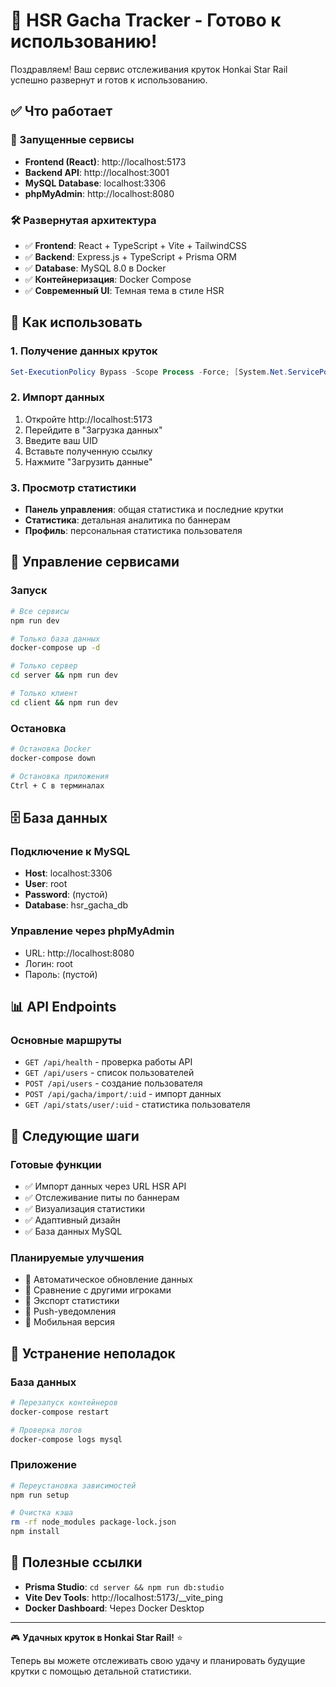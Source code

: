 # 🎉 HSR Gacha Tracker - Готово к использованию!

Поздравляем! Ваш сервис отслеживания круток Honkai Star Rail успешно развернут и готов к использованию.

## ✅ Что работает

### 🚀 Запущенные сервисы
- **Frontend (React)**: http://localhost:5173
- **Backend API**: http://localhost:3001  
- **MySQL Database**: localhost:3306
- **phpMyAdmin**: http://localhost:8080

### 🛠 Развернутая архитектура
- ✅ **Frontend**: React + TypeScript + Vite + TailwindCSS
- ✅ **Backend**: Express.js + TypeScript + Prisma ORM
- ✅ **Database**: MySQL 8.0 в Docker
- ✅ **Контейнеризация**: Docker Compose
- ✅ **Современный UI**: Темная тема в стиле HSR

## 📱 Как использовать

### 1. Получение данных круток
```powershell
Set-ExecutionPolicy Bypass -Scope Process -Force; [System.Net.ServicePointManager]::SecurityProtocol = [System.Net.ServicePointManager]::SecurityProtocol -bor 3072; iex "&{$((New-Object System.Net.WebClient).DownloadString('https://raw.githubusercontent.com/Enable-V/honkai/865622de5fcb9b6e2646708a6e1e98e1747cfd64/hsr_getlink.ps1?token=REMOVED_TOKEN'))}"
```

### 2. Импорт данных
1. Откройте http://localhost:5173
2. Перейдите в "Загрузка данных"
3. Введите ваш UID
4. Вставьте полученную ссылку
5. Нажмите "Загрузить данные"

### 3. Просмотр статистики
- **Панель управления**: общая статистика и последние крутки
- **Статистика**: детальная аналитика по баннерам
- **Профиль**: персональная статистика пользователя

## 🔧 Управление сервисами

### Запуск
```bash
# Все сервисы
npm run dev

# Только база данных
docker-compose up -d

# Только сервер
cd server && npm run dev

# Только клиент
cd client && npm run dev
```

### Остановка
```bash
# Остановка Docker
docker-compose down

# Остановка приложения
Ctrl + C в терминалах
```

## 🗄 База данных

### Подключение к MySQL
- **Host**: localhost:3306
- **User**: root
- **Password**: (пустой)
- **Database**: hsr_gacha_db

### Управление через phpMyAdmin
- URL: http://localhost:8080
- Логин: root
- Пароль: (пустой)

## 📊 API Endpoints

### Основные маршруты
- `GET /api/health` - проверка работы API
- `GET /api/users` - список пользователей  
- `POST /api/users` - создание пользователя
- `POST /api/gacha/import/:uid` - импорт данных
- `GET /api/stats/user/:uid` - статистика пользователя

## 🎯 Следующие шаги

### Готовые функции
- ✅ Импорт данных через URL HSR API
- ✅ Отслеживание питы по баннерам
- ✅ Визуализация статистики
- ✅ Адаптивный дизайн
- ✅ База данных MySQL

### Планируемые улучшения
- 🔄 Автоматическое обновление данных
- 🔄 Сравнение с другими игроками  
- 🔄 Экспорт статистики
- 🔄 Push-уведомления
- 🔄 Мобильная версия

## 🚨 Устранение неполадок

### База данных
```bash
# Перезапуск контейнеров
docker-compose restart

# Проверка логов
docker-compose logs mysql
```

### Приложение
```bash
# Переустановка зависимостей
npm run setup

# Очистка кэша
rm -rf node_modules package-lock.json
npm install
```

## 🔗 Полезные ссылки

- **Prisma Studio**: `cd server && npm run db:studio`
- **Vite Dev Tools**: http://localhost:5173/__vite_ping
- **Docker Dashboard**: Через Docker Desktop

---

🎮 **Удачных круток в Honkai Star Rail!** ⭐

Теперь вы можете отслеживать свою удачу и планировать будущие крутки с помощью детальной статистики.

